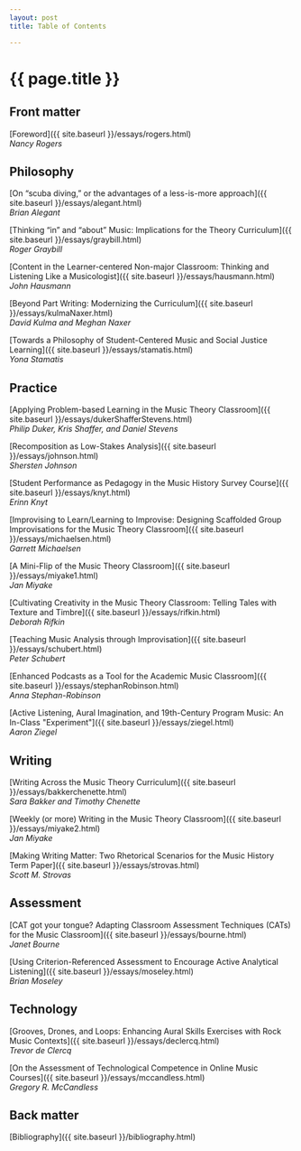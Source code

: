 ```yaml
---
layout: post
title: Table of Contents

---
```


{{ page.title }}
================


## Front matter ##

[Foreword]({{ site.baseurl }}/essays/rogers.html)  
*Nancy Rogers*

## Philosophy ##

[On “scuba diving,” or the advantages of a less-is-more approach]({{ site.baseurl }}/essays/alegant.html)  
*Brian Alegant*

[Thinking “in” and “about” Music: Implications for the Theory Curriculum]({{ site.baseurl }}/essays/graybill.html)  
*Roger Graybill*  

[Content in the Learner-centered Non-major Classroom: Thinking and Listening Like a Musicologist]({{ site.baseurl }}/essays/hausmann.html)  
*John Hausmann*  

[Beyond Part Writing&#58; Modernizing the Curriculum]({{ site.baseurl }}/essays/kulmaNaxer.html)  
*David Kulma and Meghan Naxer*

[Towards a Philosophy of Student-Centered Music and Social Justice Learning]({{ site.baseurl }}/essays/stamatis.html)  
*Yona Stamatis*


## Practice ##

[Applying Problem-based Learning in the Music Theory Classroom]({{ site.baseurl }}/essays/dukerShafferStevens.html)  
*Philip Duker, Kris Shaffer, and Daniel Stevens*

[Recomposition as Low-Stakes Analysis]({{ site.baseurl }}/essays/johnson.html)  
*Shersten Johnson*  

[Student Performance as Pedagogy in the Music History Survey Course]({{ site.baseurl }}/essays/knyt.html)  
*Erinn Knyt*  

[Improvising to Learn/Learning to Improvise: Designing Scaffolded Group Improvisations for the Music Theory Classroom]({{ site.baseurl }}/essays/michaelsen.html)  
*Garrett Michaelsen*  

[A Mini-Flip of the Music Theory Classroom]({{ site.baseurl }}/essays/miyake1.html)  
*Jan Miyake*  

[Cultivating Creativity in the Music Theory Classroom&#58; Telling Tales with Texture and Timbre]({{ site.baseurl }}/essays/rifkin.html)  
*Deborah Rifkin*

[Teaching Music Analysis through Improvisation]({{ site.baseurl }}/essays/schubert.html)  
*Peter Schubert*

[Enhanced Podcasts as a Tool for the Academic Music Classroom]({{ site.baseurl }}/essays/stephanRobinson.html)  
*Anna Stephan-Robinson*

[Active Listening, Aural Imagination, and 19th-Century Program Music&#58; An In-Class "Experiment"]({{ site.baseurl }}/essays/ziegel.html)  
*Aaron Ziegel*


## Writing ##

[Writing Across the Music Theory Curriculum]({{ site.baseurl }}/essays/bakkerchenette.html)  
*Sara Bakker and Timothy Chenette*

[Weekly (or more) Writing in the Music Theory Classroom]({{ site.baseurl }}/essays/miyake2.html)  
*Jan Miyake*  

[Making Writing Matter&#58; Two Rhetorical Scenarios for the Music History Term Paper]({{ site.baseurl }}/essays/strovas.html)  
*Scott M. Strovas*



## Assessment ##

[CAT got your tongue? Adapting Classroom Assessment Techniques (CATs) for the Music Classroom]({{ site.baseurl }}/essays/bourne.html)  
*Janet Bourne*

[Using Criterion-Referenced Assessment to Encourage Active Analytical Listening]({{ site.baseurl }}/essays/moseley.html)  
*Brian Moseley*



## Technology ##

[Grooves, Drones, and Loops: Enhancing Aural Skills Exercises with Rock Music Contexts]({{ site.baseurl }}/essays/declercq.html)  
*Trevor de Clercq*  

[On the Assessment of Technological Competence in Online Music Courses]({{ site.baseurl }}/essays/mccandless.html)  
*Gregory R. McCandless*  


## Back matter ##

[Bibliography]({{ site.baseurl }}/bibliography.html)
